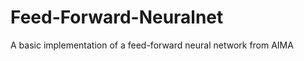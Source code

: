 Feed-Forward-Neuralnet
======================

A basic implementation of a feed-forward neural network from AIMA